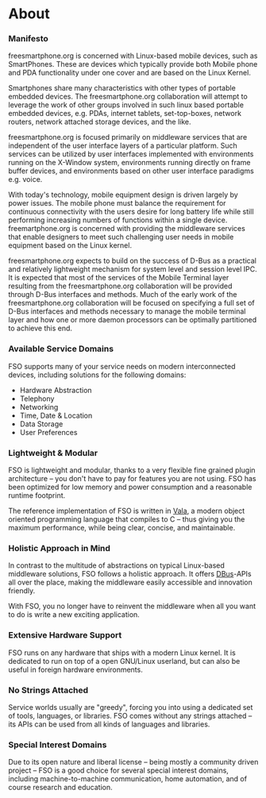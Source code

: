 # About

### Manifesto

freesmartphone.org is concerned with Linux-based mobile devices, such as SmartPhones. These are devices which typically provide both Mobile phone and PDA functionality under one cover and are based on the Linux Kernel. 

Smartphones share many characteristics with other types of portable embedded devices. The freesmartphone.org collaboration will attempt to leverage the work of other groups involved in such linux based portable embedded devices, e.g. PDAs, internet tablets, set-top-boxes, network routers, network attached storage devices, and the like.

freesmartphone.org is focused primarily on middleware services that are independent of the user interface layers of a particular platform. Such services can be utilized by user interfaces implemented with environments running on the X-Window system, environments running directly on frame buffer devices, and environments based on other user interface paradigms e.g. voice.

With today's technology, mobile equipment design is driven largely by power issues. The mobile phone must balance the requirement for continuous connectivity with the users desire for long battery life while still performing increasing numbers of functions within a single device. freemartphone.org is concerned with providing the middleware services that enable designers to meet such challenging user needs in mobile equipment based on the Linux kernel.

freesmartphone.org expects to build on the success of D-Bus as a practical and relatively lightweight mechanism for system level and session level IPC. It is expected that most of the services of the Mobile Terminal layer resulting from the freesmartphone.org collaboration will be provided through D-Bus interfaces and methods. Much of the early work of the freesmartphone.org collaboration will be focused on specifying a full set of D-Bus interfaces and methods necessary to manage the mobile terminal layer and how one or more daemon processors can be optimally partitioned to achieve this end.

### Available Service Domains

FSO supports many of your service needs on modern interconnected devices, including solutions for the following domains:

* Hardware Abstraction
* Telephony
* Networking
* Time, Date & Location
* Data Storage
* User Preferences

### Lightweight & Modular

FSO is lightweight and modular, thanks to a very flexible fine grained plugin architecture – you don't have to pay for features you are not using. FSO has been optimized for low memory and power consumption and a reasonable runtime footprint.

The reference implementation of FSO is written in [Vala](http://www.vala-project.org), a modern object oriented programming language that compiles to C – thus giving you the maximum performance, while being clear, concise, and maintainable.

### Holistic Approach in Mind

In contrast to the multitude of abstractions on typical Linux-based middleware solutions, FSO follows a holistic approach. It offers [DBus](http://dbus.freedesktop.org)-APIs all over the place, making the middleware easily accessible and innovation friendly.

With FSO, you no longer have to reinvent the middleware when all you want to do is write a new exciting application.

### Extensive Hardware Support

FSO runs on any hardware that ships with a modern Linux kernel. It is dedicated to run on top of a open GNU/Linux userland, but can also be useful in foreign hardware environments.

### No Strings Attached

Service worlds usually are "greedy", forcing you into using a dedicated set of tools, languages, or libraries. FSO comes without any strings attached – its APIs can be used from all kinds of languages and libraries.

### Special Interest Domains

Due to its open nature and liberal license – being mostly a community driven project – FSO is a good choice for several special interest domains, including machine-to-machine communication, home automation, and of course research and education.